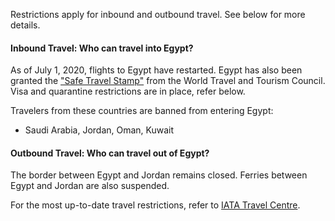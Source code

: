 Restrictions apply for inbound and outbound travel. See below for more details.

#### Inbound Travel: Who can travel into Egypt?

As of July 1, 2020, flights to Egypt have restarted. Egypt has also been granted the ["Safe Travel Stamp"](https://www.globaltimes.cn/content/1192264.shtml) from the World Travel and Tourism Council. Visa and quarantine restrictions are in place, refer below.

Travelers from these countries are banned from entering Egypt:

- Saudi Arabia, Jordan, Oman, Kuwait

#### Outbound Travel: Who can travel out of Egypt?

The border between Egypt and Jordan remains closed. Ferries between Egypt and Jordan are also suspended.

For the most up-to-date travel restrictions, refer to [IATA Travel Centre](https://www.iatatravelcentre.com/international-travel-document-news/1580226297.htm).
